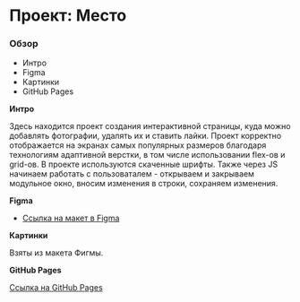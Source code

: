 # Проект: Место

### Обзор

* Интро
* Figma
* Картинки
* GitHub Pages

**Интро**

Здесь находится проект создания интерактивной страницы, куда можно добавлять фотографии, удалять их и ставить лайки. Проект корректно отображается на экранах самых популярных размеров благодаря технологиям адаптивной верстки, в том числе использовании flex-ов и grid-ов. В проекте используются скаченные шрифты. Также через JS начинаем работать с пользоваталем - открываем и закрываем модульное окно, вносим изменения в строки, сохраняем изменения.

**Figma**

* [Ссылка на макет в Figma](https://www.figma.com/file/2cn9N9jSkmxD84oJik7xL7/JavaScript.-Sprint-4?node-id=0%3A1)

**Картинки**

Взяты из макета Фигмы.

**GitHub Pages**

[Ссылка на GitHub Pages](https://ptica8.github.io/mesto/)
